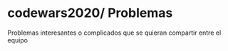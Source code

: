 # codewars2020/ Problemas
Problemas interesantes o complicados que se quieran compartir entre el equipo
